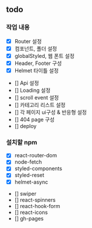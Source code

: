 ## todo

### 작업 내용

- [x] Router 설정
- [x] 컴포넌트, 폴더 설정
- [x] globalStyled, 웹 폰트 설정
- [x] Header, Footer 구성
- [x] Helmet 타이틀 설정
- [] Api 설정
- [] Loading 설정
- [] scroll event 설정
- [] 카테고리 리스트 설정
- [] 각 페이지 ui구성 & 반응형 설정
- [] 404 page 구성
- [] deploy

### 설치할 npm

- [x] react-router-dom
- [x] node-fetch
- [x] styled-components
- [x] styled-reset
- [x] helmet-async
- [] swiper
- [] react-spinners
- [] react-hook-form
- [] react-icons
- [] gh-pages
